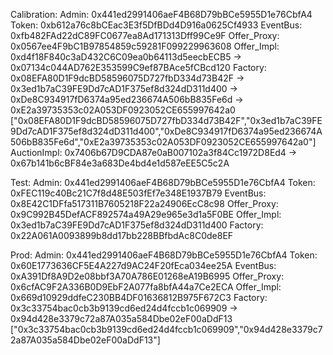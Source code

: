 Calibration:
Admin: 0x441ed2991406aeF4B68D79bBCe5955D1e76CbfA4
Token: 0xb612a76c8bCEac3E3f5DfBDd4D916a0625Cf4933
EventBus: 0xfb482FAd22dC89FC0677ea8Ad171313Dff99Ce9F
Offer_Proxy: 0x0567ee4F9bC1B97854859c59281F099229963608
Offer_Impl: 0xd4f18F840c3aD432C6C09ea0b64113d5eecbECB5 -> 0x07134c044AD762E353599C9ef87BAce5fCBcd120
Factory: 0x08EFA80D1F9dcBD58596075D727fbD334d73B42F -> 0x3ed1b7aC39FE9Dd7cAD1F375ef8d324dD311d400 -> 0xDe8C934917fD6374a95ed236674A506bB835Fe6d -> 0xE2a39735353c02A053DF0923052CE655997642a0
["0x08EFA80D1F9dcBD58596075D727fbD334d73B42F","0x3ed1b7aC39FE9Dd7cAD1F375ef8d324dD311d400","0xDe8C934917fD6374a95ed236674A506bB835Fe6d","0xE2a39735353c02A053DF0923052CE655997642a0"]
AuctionImpl: 0x7406b67D9CDA87e0aB007102a3f84Cc1972D8Ed4 -> 0x67b141b6cBF84e3a683De4bd4e1d587eEE5C5c2A

Test:
Admin: 0x441ed2991406aeF4B68D79bBCe5955D1e76CbfA4
Token: 0xFEC119c40Bc21C7f8d48E503fEf7e348E1937B79
EventBus: 0x8E42C1DFfa517311B7605218F22a24906EcC8c98
Offer_Proxy: 0x9C992B45DefACF892574a49A29e965e3d1a5F0BE
Offer_Impl: 0x3ed1b7aC39FE9Dd7cAD1F375ef8d324dD311d400
Factory: 0x22A061A0093899b8dd17bb228BBfbdAc8C0de8EF

Prod:
Admin: 0x441ed2991406aeF4B68D79bBCe5955D1e76CbfA4
Token: 0x60E1773636CF5E4A227d9AC24F20fEca034ee25A
EventBus: 0xA391Df8A9D2e08bbf3A70A786E01268eA19B6995
Offer_Proxy: 0x6cfAC9F2A336B0D9EbF2A077fa8bfA44a7Ce2ECA
Offer_Impl: 0x669d10929ddfeC230BB4DF01636812B975F672C3
Factory: 0x3c33754bac0cb3b9139cd6ed24d4fccb1c069909 -> 0x94d428e3379c72a87A035a584Dbe02eF00aDdF13
["0x3c33754bac0cb3b9139cd6ed24d4fccb1c069909","0x94d428e3379c72a87A035a584Dbe02eF00aDdF13"]